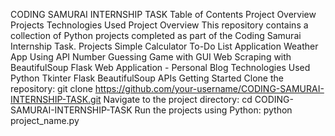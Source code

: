 CODING SAMURAI INTERNSHIP TASK
Table of Contents
Project Overview
Projects
Technologies Used
Project Overview
This repository contains a collection of Python projects completed as part of the Coding Samurai Internship Task.
Projects
Simple Calculator
To-Do List Application
Weather App Using API
Number Guessing Game with GUI
Web Scraping with BeautifulSoup
Flask Web Application - Personal Blog
Technologies Used
Python
Tkinter
Flask
BeautifulSoup
APIs
Getting Started
Clone the repository: git clone https://github.com/your-username/CODING-SAMURAI-INTERNSHIP-TASK.git
Navigate to the project directory: cd CODING-SAMURAI-INTERNSHIP-TASK
Run the projects using Python: python project_name.py
